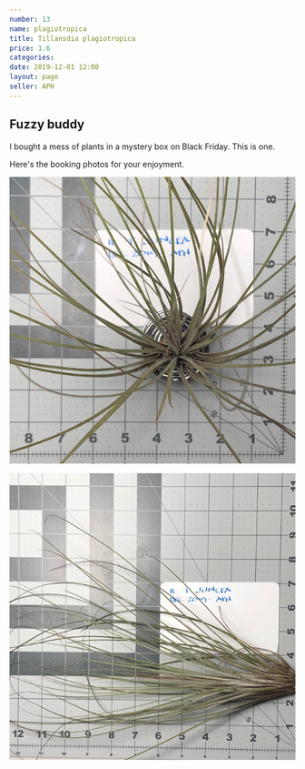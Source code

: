 ```yaml
---
number: 13
name: plagiotropica
title: Tillansdia plagiotropica
price: 1.6
categories:
date: 2019-12-01 12:00
layout: page
seller: APH
---
```

## Fuzzy buddy

I bought a mess of plants in a mystery box on Black Friday. This is one.

Here's the booking photos for your enjoyment.

!["Tillandsia plagiotropica"](/i/IMG_5859.jpeg "Tillandsia plagiotropica")

!["Tillandsia plagiotropica"](/i/IMG_5860.jpeg "Tillandsia plagiotropica")